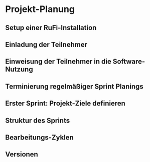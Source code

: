 # Projekt-Planung



## Setup einer RuFi-Installation

## Einladung der Teilnehmer

## Einweisung der Teilnehmer in die Software-Nutzung

## Terminierung regelmäßiger Sprint Planings

## Erster Sprint: Projekt-Ziele definieren

## Struktur des Sprints

## Bearbeitungs-Zyklen

## Versionen

